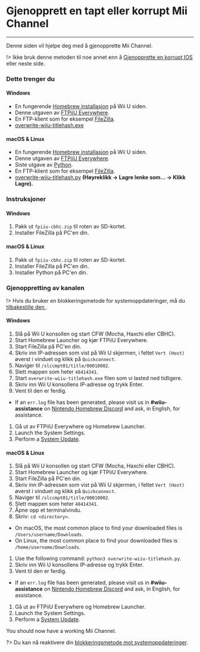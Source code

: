# Gjenopprett en tapt eller korrupt Mii Channel
---
Denne siden vil hjelpe deg med å gjenopprette Mii Channel.

!> Ikke bruk denne metoden til noe annet enn å [Gjenopprette en korrupt IOS](recover-ios) eller neste side.

### Dette trenger du

<!-- tabs:start -->

#### **Windows**

- En fungerende [Homebrew installasjon](introduction) på Wii U siden.
- Denne utgaven av [FTPiiU Everywhere](http://wiiubru.com/appstore/zips/fpiiu-cbhc.zip).
- En FTP-klient som for eksempel [FileZilla](https://filezilla-project.org/download.php?show_all=1).
- <a href="https://github.com/ihaveamac/overwrite-wiiu-titlehash/releases/download/v1.0/overwrite-wiiu-titlehash.exe" download>overwrite-wiiu-titlehash.exe</a>

#### **macOS & Linux**

- En fungerende [Homebrew installasjon](introduction) på Wii U siden.
- Denne utgaven av [FTPiiU Everywhere](http://wiiubru.com/appstore/zips/fpiiu-cbhc.zip).
- Siste utgave av [Python](https://www.python.org/downloads/).
- En FTP-klient som for eksempel [FileZilla](https://filezilla-project.org/download.php?show_all=1t).
- <a href="https://github.com/ihaveamac/overwrite-wiiu-titlehash/raw/master/overwrite-wiiu-titlehash.py" download>overwrite-wiiu-titlehash.py</a> **(Høyreklikk -> Lagre lenke som... -> Klikk Lagre).**

<!-- tabs:end -->

### Instruksjoner

<!-- tabs:start -->

#### **Windows**

1. Pakk ut `fpiiu-cbhc.zip` til roten av SD-kortet.
1. Installer FileZilla på PC'en din.

#### **macOS & Linux**

1. Pakk ut `fpiiu-cbhc.zip` til roten av SD-kortet.
1. Installer FileZilla på PC'en din.
1. Installer Python på PC'en din.

<!-- tabs:end -->

### Gjenoppretting av kanalen

!> Hvis du bruker en blokkeringsmetode for systemoppdateringer, må du [tilbakestille den ](unblock-updates).

<!-- tabs:start -->

#### **Windows**

1. Slå på Wii U konsollen og start CFW (Mocha, Haxchi eller CBHC).
1. Start Homebrew Launcher og kjør FTPiiU Everywhere.
1. Start FileZilla på PC'en din.
1. Skriv inn IP-adressen som vist på Wii U skjermen, i feltet `Vert (Host)` øverst i vinduet og klikk på `Quickconnect`.
1. Naviger til `/slccmpt01/title/00010002`.
1. Slett mappen som heter `48414341`.
1. Start `overwrite-wiiu-titlehash.exe` filen som vi lasted ned tidligere.
1. Skriv inn Wii U konsollens IP-adresse og trykk Enter.
1. Vent til den er ferdig.
 - If an `err.log` file has been generated, please visit us in **#wiiu-assistance** on [Nintendo Homebrew Discord](https://discord.gg/C29hYvh) and ask, in English, for assistance.
1. Gå ut av FTPiiU Everywhere og Homebrew Launcher.
1. Launch the System Settings.
1. Perform a [System Update](https://en-americas-support.nintendo.com/app/answers/detail/a_id/1136/~/how-to-perform-a-system-update).

#### **macOS & Linux**

1. Slå på Wii U konsollen og start CFW (Mocha, Haxchi eller CBHC).
1. Start Homebrew Launcher og kjør FTPiiU Everywhere.
1. Start FileZilla på PC'en din.
1. Skriv inn IP-adressen som vist på Wii U skjermen, i feltet `Vert (Host)` øverst i vinduet og klikk på `Quickconnect`.
1. Naviger til `/slccmpt01/title/00010002`.
1. Slett mappen som heter `48414341`.
1. Åpne opp et terminalvindu.
1. Skriv: `cd <directory>`.
 - On macOS, the most common place to find your downloaded files is `/Users/username/Downloads`.
 - On Linux, the most common place to find your downloaded files is `/home/username/Downloads`.
1. Use the following command: `python3 overwrite-wiiu-titlehash.py`.
1. Skriv inn Wii U konsollens IP-adresse og trykk Enter.
1. Vent til den er ferdig.
 - If an `err.log` file has been generated, please visit us in **#wiiu-assistance** on [Nintendo Homebrew Discord](https://discord.gg/C29hYvh) and ask, in English, for assistance.
1. Gå ut av FTPiiU Everywhere og Homebrew Launcher.
1. Launch the System Settings.
1. Perform a [System Update](https://en-americas-support.nintendo.com/app/answers/detail/a_id/1136/~/how-to-perform-a-system-update).

<!-- tabs:end -->

You should now have a working Mii Channel.

?> Du kan nå reaktivere din [blokkeringsmetode mot systemoppdateringer](block-updates).